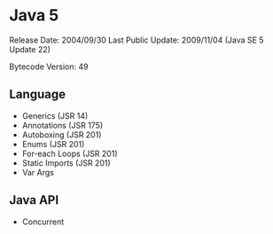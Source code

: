 # Java 5

Release Date: 2004/09/30
Last Public Update: 2009/11/04 (Java SE 5 Update 22)

Bytecode Version: 49

## Language

* Generics (JSR 14)
* Annotations (JSR 175)
* Autoboxing (JSR 201)
* Enums (JSR 201)
* For-each Loops (JSR 201)
* Static Imports (JSR 201)
* Var Args

## Java API

* Concurrent